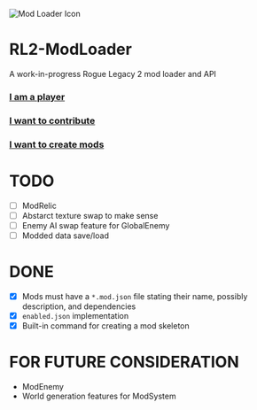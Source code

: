 ![Mod Loader Icon](https://raw.githubusercontent.com/TacoConKvass/RL2-ModLoader/main/Assets/ModLoaderSocialPreview-1600x516.png)
# RL2-ModLoader
A work-in-progress Rogue Legacy 2 mod loader and API

### [I am a player](https://github.com/TacoConKvass/RL2-ModLoader/blob/main/PLAYER-SETUP.md)
### [I want to contribute](https://github.com/TacoConKvass/RL2-ModLoader/blob/main/CONTRIBUTING.md)
### [I want to create mods](https://github.com/TacoConKvass/RL2-ModLoader/blob/main/MODDER-SETUP.md)

# TODO
- [ ] ModRelic
- [ ] Abstarct texture swap to make sense
- [ ] Enemy AI swap feature for GlobalEnemy
- [ ] Modded data save/load

# DONE
- [x] Mods must have a `*.mod.json` file stating their name, possibly description, and dependencies
- [x] `enabled.json` implementation
- [x] Built-in command for creating a mod skeleton

# FOR FUTURE CONSIDERATION
- ModEnemy
- World generation features for ModSystem
